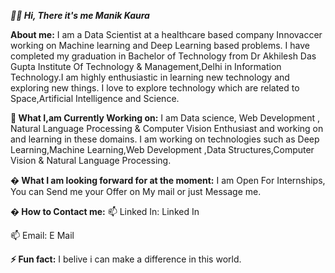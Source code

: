***👋🏻 Hi, There it's me Manik Kaura***

**About me:**
I am a Data Scientist at a healthcare based company Innovaccer working on Machine learning and Deep Learning based problems.
I have completed my graduation in Bachelor of Technology from Dr Akhilesh Das Gupta Institute Of Technology & Management,Delhi in Information Technology.I am highly enthusiastic in learning new technology and exploring new things.
I love to explore technology which are related to Space,Artificial Intelligence and Science.

**🎯 What I,am Currently Working on:**
I am Data science, Web Development , Natural Language Processing & Computer Vision Enthusiast and working on and learning in these domains.
I am working on technologies such as Deep Learning,Machine Learning,Web Development ,Data Structures,Computer Vision & Natural Language Processing.

**� What I am looking forward for at the moment:**
I am Open For Internships, You can Send me your Offer on My mail or just Message me.

**� How to Contact me:**
📫 Linked In: Linked In

📫 Email: E Mail

**⚡ Fun fact:**
I belive i can make a difference in this world.
